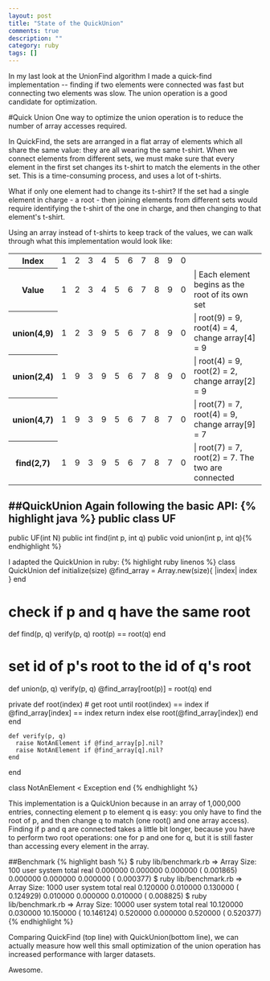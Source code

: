 ```yaml
---
layout: post
title: "State of the QuickUnion"
comments: true
description: ""
category: ruby
tags: []
---
```


In my last look at the UnionFind algorithm I made a quick-find implementation -- finding if two elements were connected was fast but connecting two elements was slow. The union operation is a good candidate for optimization.

#Quick Union
One way to optimize the union operation is to reduce the number of array accesses required.

In QuickFind, the sets are arranged in a flat array of elements which all share the same value: they are all wearing the same t-shirt. When we connect elements from different sets, we must make sure that every element in the first set changes its t-shirt to match the elements in the other set. This is a time-consuming process, and uses a lot of t-shirts.

What if only one element had to change its t-shirt? If the set had a single element in charge - a root - then joining elements from different sets would require identifying the t-shirt of the one in charge, and then changing to that element's t-shirt.

Using an array instead of t-shirts to keep track of the values, we can walk through what this implementation would look like:

<table class="table table-bordered">
  <tr>
    <th>Index</th>
    <td>1</td>
    <td>2</td>
    <td>3</td>
    <td>4</td>
    <td>5</td>
    <td>6</td>
    <td>7</td>
    <td>8</td>
    <td>9</td>
    <td>0</td>
    <th></th>
  </tr>
  <tr>
    <th>Value</th>
    <td>1</td>
    <td>2</td>
    <td>3</td>
    <td>4</td>
    <td>5</td>
    <td>6</td>
    <td>7</td>
    <td>8</td>
    <td>9</td>
    <td>0</td>
    <td> | Each element begins as the root of its own set</td>
  </tr>
  <tr>
    <th>union(4,9)</th>
    <td>1</td>
    <td>2</td>
    <td>3</td>
    <td class="highlight">9</td>
    <td>5</td>
    <td>6</td>
    <td>7</td>
    <td>8</td>
    <td class="highlight">9</td>
    <td>0</td>
    <td> | root(9) = 9, root(4) = 4, change array[4] = 9</td>
  </tr>
  <tr>
    <th>union(2,4)</th>
    <td>1</td>
    <td class="highlight">9</td>
    <td>3</td>
    <td class="highlight">9</td>
    <td>5</td>
    <td>6</td>
    <td>7</td>
    <td>8</td>
    <td>9</td>
    <td>0</td>
    <td> | root(4) = 9, root(2) = 2, change array[2] = 9</td>
  </tr>
  <tr>
    <th>union(4,7)</th>
    <td>1</td>
    <td>9</td>
    <td>3</td>
    <td  class="highlight">9</td>
    <td>5</td>
    <td>6</td>
    <td  class="highlight">7</td>
    <td>8</td>
    <td>7</td>
    <td>0</td>
    <td> | root(7) = 7, root(4) = 9, change array[9] = 7</td>
  </tr>
  <tr>
    <th>find(2,7)</th>
    <td>1</td>
    <td class="highlight">9</td>
    <td>3</td>
    <td>9</td>
    <td>5</td>
    <td>6</td>
    <td class="highlight">7</td>
    <td>8</td>
    <td class="highlight">7</td>
    <td>0</td>
    <td> | root(7) = 7, root(2) = 7. The two are connected </td>
  </tr>
</table>

##QuickUnion
Again following the basic API:
{% highlight java %}
public class UF
---------------
public UF(int N)
public int find(int p, int q)
public void union(int p, int q){% endhighlight %}

I adapted the QuickUnion in ruby:
{% highlight ruby linenos %}
class QuickUnion
  def initialize(size)
    @find_array = Array.new(size){ |index| index }
  end

  # check if p and q have the same root
  def find(p, q)
    verify(p, q)
    root(p) == root(q)
  end

  # set id of p's root to the id of q's root
  def union(p, q)
    verify(p, q)
    @find_array[root(p)] = root(q)
  end

  private
    def root(index)
      # get root until root(index) == index
      if @find_array[index] == index
        return index
      else
        root(@find_array[index])
      end
    end

    def verify(p, q)
      raise NotAnElement if @find_array[p].nil?
      raise NotAnElement if @find_array[q].nil?
    end
end

class NotAnElement < Exception
end
{% endhighlight %}

This implementation is a QuickUnion because in an array of 1,000,000 entries, connecting element p to element q is easy: you only have to find the root of p, and then change q to match (one root() and one array access). Finding if p and q are connected takes a little bit longer, because you have to perform two root operations: one for p and one for q, but it is still faster than accessing every element in the array.

##Benchmark
{% highlight bash %}
$ ruby lib/benchmark.rb
=> Array Size: 100
       user     system      total        real
   0.000000   0.000000   0.000000 (  0.001865)
   0.000000   0.000000   0.000000 (  0.000377)
$ ruby lib/benchmark.rb
=> Array Size: 1000
       user     system      total        real
   0.120000   0.010000   0.130000 (  0.124929)
   0.010000   0.000000   0.010000 (  0.008825)
$ ruby lib/benchmark.rb
=> Array Size: 10000
       user     system      total        real
  10.120000   0.030000  10.150000 ( 10.146124)
   0.520000   0.000000   0.520000 (  0.520377){% endhighlight %}

Comparing QuickFind (top line) with QuickUnion(bottom line), we can actually measure how well this small optimization of the union operation has increased performance with larger datasets.

Awesome.
